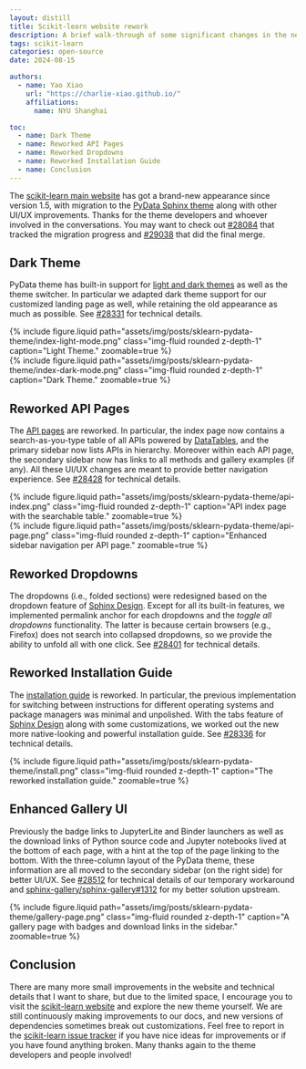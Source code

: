 ```yaml
---
layout: distill
title: Scikit-learn website rework
description: A brief walk-through of some significant changes in the new theme
tags: scikit-learn
categories: open-source
date: 2024-08-15

authors:
  - name: Yao Xiao
    url: "https://charlie-xiao.github.io/"
    affiliations:
      name: NYU Shanghai

toc:
  - name: Dark Theme
  - name: Reworked API Pages
  - name: Reworked Dropdowns
  - name: Reworked Installation Guide
  - name: Conclusion
---
```


The [scikit-learn main website](https://scikit-learn.org/1.5/) has got a brand-new appearance since version 1.5, with migration to the [PyData Sphinx theme](https://pydata-sphinx-theme.readthedocs.io/en/stable/) along with other UI/UX improvements. Thanks for the theme developers and whoever involved in the conversations. You may want to check out [#28084](https://github.com/scikit-learn/scikit-learn/issues/28084) that tracked the migration progress and [#29038](https://github.com/scikit-learn/scikit-learn/pull/29038) that did the final merge.

## Dark Theme

PyData theme has built-in support for [light and dark themes](https://pydata-sphinx-theme.readthedocs.io/en/stable/user_guide/light-dark.html) as well as the theme switcher. In particular we adapted dark theme support for our customized landing page as well, while retaining the old appearance as much as possible. See [#28331](https://github.com/scikit-learn/scikit-learn/pull/28331) for technical details.

<div class="row mt-3">
  <div class="col-sm mt-3 mt-md-0">
    {% include figure.liquid
      path="assets/img/posts/sklearn-pydata-theme/index-light-mode.png"
      class="img-fluid rounded z-depth-1"
      caption="Light Theme."
      zoomable=true
    %}
  </div>
  <div class="col-sm mt-3 mt-md-0">
    {% include figure.liquid
      path="assets/img/posts/sklearn-pydata-theme/index-dark-mode.png"
      class="img-fluid rounded z-depth-1"
      caption="Dark Theme."
      zoomable=true
    %}
  </div>
</div>

## Reworked API Pages

The [API pages](https://scikit-learn.org/1.5/api/index.html) are reworked. In particular, the index page now contains a search-as-you-type table of all APIs powered by [DataTables](https://datatables.net/), and the primary sidebar now lists APIs in hierarchy. Moreover within each API page, the secondary sidebar now has links to all methods and gallery examples (if any). All these UI/UX changes are meant to provide better navigation experience. See [#28428](https://github.com/scikit-learn/scikit-learn/pull/28428) for technical details.

<div class="row mt-3">
  <div class="col-sm mt-3 mt-md-0">
    {% include figure.liquid
      path="assets/img/posts/sklearn-pydata-theme/api-index.png"
      class="img-fluid rounded z-depth-1"
      caption="API index page with the searchable table."
      zoomable=true
    %}
  </div>
  <div class="col-sm mt-3 mt-md-0">
    {% include figure.liquid
      path="assets/img/posts/sklearn-pydata-theme/api-page.png"
      class="img-fluid rounded z-depth-1"
      caption="Enhanced sidebar navigation per API page."
      zoomable=true
    %}
  </div>
</div>

## Reworked Dropdowns

The dropdowns (i.e., folded sections) were redesigned based on the dropdown feature of [Sphinx Design](https://sphinx-design.readthedocs.io/en/pydata-theme/). Except for all its built-in features, we implemented permalink anchor for each dropdowns and the *toggle all dropdowns* functionality. The latter is because certain browsers (e.g., Firefox) does not search into collapsed dropdowns, so we provide the ability to unfold all with one click. See [#28401](https://github.com/scikit-learn/scikit-learn/pull/28401) for technical details.

## Reworked Installation Guide

The [installation guide](https://scikit-learn.org/1.5/install.html) is reworked. In particular, the previous implementation for switching between instructions for different operating systems and package managers was minimal and unpolished. With the tabs feature of [Sphinx Design](https://sphinx-design.readthedocs.io/en/pydata-theme/) along with some customizations, we worked out the new more native-looking and powerful installation guide. See [#28336](https://github.com/scikit-learn/scikit-learn/pull/28336) for technical details.

<div class="row mt-3">
  <div class="col-sm mt-3 mt-md-0">
    {% include figure.liquid
      path="assets/img/posts/sklearn-pydata-theme/install.png"
      class="img-fluid rounded z-depth-1"
      caption="The reworked installation guide."
      zoomable=true
    %}
  </div>
</div>

## Enhanced Gallery UI

Previously the badge links to JupyterLite and Binder launchers as well as the download links of Python source code and Jupyter notebooks lived at the bottom of each page, with a hint at the top of the page linking to the bottom. With the three-column layout of the PyData theme, these information are all  moved to the secondary sidebar (on the right side) for better UI/UX. See [#28512](https://github.com/scikit-learn/scikit-learn/pull/28512) for technical details of our temporary workaround and [sphinx-gallery/sphinx-gallery#1312](https://github.com/sphinx-gallery/sphinx-gallery/pull/1312) for my better solution upstream.

<div class="row mt-3">
  <div class="col-sm mt-3 mt-md-0">
    {% include figure.liquid
      path="assets/img/posts/sklearn-pydata-theme/gallery-page.png"
      class="img-fluid rounded z-depth-1"
      caption="A gallery page with badges and download links in the sidebar."
      zoomable=true
    %}
  </div>
</div>

## Conclusion

There are many more small improvements in the website and technical details that I want to share, but due to the limited space, I encourage you to visit the [scikit-learn website](https://scikit-learn.org/) and explore the new theme yourself. We are still continuously making improvements to our docs, and new versions of dependencies sometimes break out customizations. Feel free to report in the [scikit-learn issue tracker](https://github.com/scikit-learn/scikit-learn/issues) if you have nice ideas for improvements or if you have found anything broken. Many thanks again to the theme developers and people involved!
